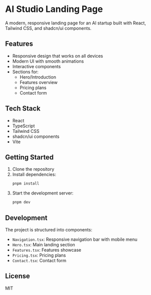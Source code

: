 
# AI Studio Landing Page

A modern, responsive landing page for an AI startup built with React, Tailwind CSS, and shadcn/ui components.

## Features

- Responsive design that works on all devices
- Modern UI with smooth animations
- Interactive components
- Sections for:
  - Hero/Introduction
  - Features overview
  - Pricing plans
  - Contact form

## Tech Stack

- React
- TypeScript
- Tailwind CSS
- shadcn/ui components
- Vite

## Getting Started

1. Clone the repository
2. Install dependencies:
   ```bash
   pnpm install
   ```
3. Start the development server:
   ```bash
   pnpm dev
   ```

## Development

The project is structured into components:
- `Navigation.tsx`: Responsive navigation bar with mobile menu
- `Hero.tsx`: Main landing section
- `Features.tsx`: Features showcase
- `Pricing.tsx`: Pricing plans
- `Contact.tsx`: Contact form

## License

MIT
